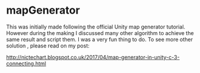 # mapGenerator
This was initially made following the official Unity map generator tutorial.
However during the making I discussed many other algorithm to achieve the same result and script them.
I was a very fun thing to do.
To see more other solution , please read on my post:

http://nictechart.blogspot.co.uk/2017/04/map-generator-in-unity-c-3-connecting.html

